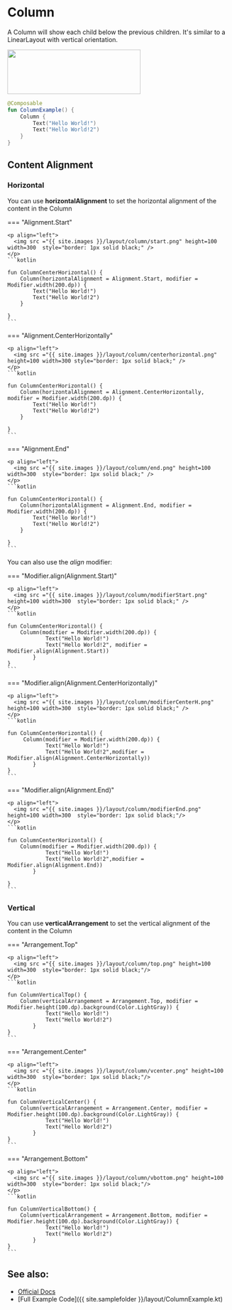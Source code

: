 <!---
This is the API of version 1.0.3
-->
# Column

A Column will show each child below the previous children. It's similar to a LinearLayout with vertical orientation.

<p align="left">
  <img src ="{{ site.images }}/layout/column/ColumnExample.png" height=100 width=300 />
</p>

```kotlin
@Composable
fun ColumnExample() {
    Column {
        Text("Hello World!")
        Text("Hello World!2")
    }
}

```

## Content Alignment
### Horizontal
You can use **horizontalAlignment** to set the horizontal alignment of the content in the Column

=== "Alignment.Start"

    <p align="left">
      <img src ="{{ site.images }}/layout/column/start.png" height=100 width=300  style="border: 1px solid black;" />
    </p>
    ```kotlin

    fun ColumnCenterHorizontal() {
        Column(horizontalAlignment = Alignment.Start, modifier = Modifier.width(200.dp)) {
            Text("Hello World!")
            Text("Hello World!2")
        }

    }
    ```


=== "Alignment.CenterHorizontally"

    <p align="left">
      <img src ="{{ site.images }}/layout/column/centerhorizontal.png" height=100 width=300 style="border: 1px solid black;" />
    </p>
    ```kotlin

    fun ColumnCenterHorizontal() {
        Column(horizontalAlignment = Alignment.CenterHorizontally, modifier = Modifier.width(200.dp)) {
            Text("Hello World!")
            Text("Hello World!2")
        }

    }
    ```

=== "Alignment.End"

    <p align="left">
      <img src ="{{ site.images }}/layout/column/end.png" height=100 width=300  style="border: 1px solid black;" />
    </p>
    ```kotlin

    fun ColumnCenterHorizontal() {
        Column(horizontalAlignment = Alignment.End, modifier = Modifier.width(200.dp)) {
            Text("Hello World!")
            Text("Hello World!2")
        }

    }
    ```

You can also use the *align* modifier:

=== "Modifier.align(Alignment.Start)"

    <p align="left">
      <img src ="{{ site.images }}/layout/column/modifierStart.png" height=100 width=300  style="border: 1px solid black;" />
    </p>
    ```kotlin

    fun ColumnCenterHorizontal() {
        Column(modifier = Modifier.width(200.dp)) {
                Text("Hello World!")
                Text("Hello World!2", modifier = Modifier.align(Alignment.Start))
            }
    }
    ```


=== "Modifier.align(Alignment.CenterHorizontally)"

    <p align="left">
      <img src ="{{ site.images }}/layout/column/modifierCenterH.png" height=100 width=300  style="border: 1px solid black;" />
    </p>
    ```kotlin

    fun ColumnCenterHorizontal() {
         Column(modifier = Modifier.width(200.dp)) {
                Text("Hello World!")
                Text("Hello World!2",modifier = Modifier.align(Alignment.CenterHorizontally))
            }
    }
    ```

=== "Modifier.align(Alignment.End)"

    <p align="left">
      <img src ="{{ site.images }}/layout/column/modifierEnd.png" height=100 width=300  style="border: 1px solid black;"/>
    </p>
    ```kotlin

    fun ColumnCenterHorizontal() {
        Column(modifier = Modifier.width(200.dp)) {
                Text("Hello World!")
                Text("Hello World!2",modifier = Modifier.align(Alignment.End))
            }

    }
    ```

### Vertical
You can use **verticalArrangement** to set the vertical alignment of the content in the Column

=== "Arrangement.Top"

    <p align="left">
      <img src ="{{ site.images }}/layout/column/top.png" height=100 width=300  style="border: 1px solid black;"/>
    </p>
    ```kotlin

    fun ColumnVerticalTop() {
        Column(verticalArrangement = Arrangement.Top, modifier = Modifier.height(100.dp).background(Color.LightGray)) {
                Text("Hello World!")
                Text("Hello World!2")
            }
    }
    ```


=== "Arrangement.Center"

    <p align="left">
      <img src ="{{ site.images }}/layout/column/vcenter.png" height=100 width=300  style="border: 1px solid black;"/>
    </p>
    ```kotlin

    fun ColumnVerticalCenter() {
        Column(verticalArrangement = Arrangement.Center, modifier = Modifier.height(100.dp).background(Color.LightGray)) {
                Text("Hello World!")
                Text("Hello World!2")
            }
    }
    ```

=== "Arrangement.Bottom"

    <p align="left">
      <img src ="{{ site.images }}/layout/column/vbottom.png" height=100 width=300  style="border: 1px solid black;"/>
    </p>
    ```kotlin

    fun ColumnVerticalBottom() {
        Column(verticalArrangement = Arrangement.Bottom, modifier = Modifier.height(100.dp).background(Color.LightGray)) {
                Text("Hello World!")
                Text("Hello World!2")
            }
    }
    ```


## See also:
* [Official Docs](https://developer.android.com/reference/kotlin/androidx/compose/foundation/layout/package-summary#column)
* [Full Example Code]({{ site.samplefolder }}/layout/ColumnExample.kt)
